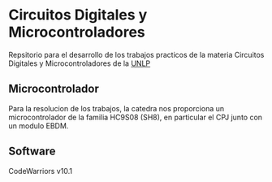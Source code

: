 # Circuitos Digitales y Microcontroladores
Repsitorio para el desarrollo de los trabajos practicos de la materia Circuitos Digitales y Microcontroladores de la [UNLP](http://www.unlp.edu.ar/)
## Microcontrolador
Para la resolucion de los trabajos, la catedra nos proporciona un microcontrolador de la familia HC9S08 (SH8), en particular el CPJ junto con un  modulo EBDM.
## Software
CodeWarriors v10.1
